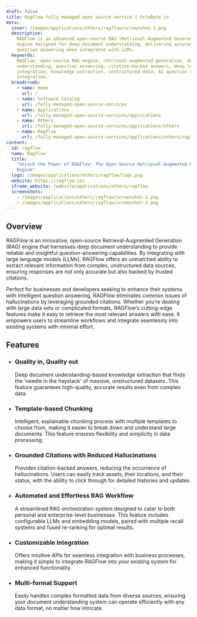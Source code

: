```yaml
---
draft: false
title: Ragflow fully managed open source service | OctaByte.io
meta:
  cover: /images/applications/others/ragflow/screenshot-1.png
  description:
    RAGFlow is an advanced open-source RAG (Retrieval-Augmented Generation)
    engine designed for deep document understanding, delivering accurate, citation-backed
    question answering when integrated with LLMs.
  keywords:
    RAGFlow, open-source RAG engine, retrieval-augmented generation, document
    understanding, question answering, citation-backed answers, deep learning, LLM
    integration, knowledge extraction, unstructured data, AI question answering, API
    integration.
  breadcrumb:
    - name: Home
      url: /
    - name: Software Catalog
      url: /fully-managed-open-source-services
    - name: Applications
      url: /fully-managed-open-source-services/applications
    - name: Others
      url: /fully-managed-open-source-services/applications/others
    - name: Ragflow
      url: /fully-managed-open-source-services/applications/others/ragflow
content:
  id: ragflow
  name: Ragflow
  title:
    "Unlock the Power of RAGFlow: The Open-Source Retrieval-Augmented Generation
    Engine"
  logo: /images/applications/others/ragflow/logo.png
  website: https://ragflow.io/
  iframe_website: /website/applications/others/ragflow
  screenshots:
    - /images/applications/others/ragflow/screenshot-1.png
    - /images/applications/others/ragflow/screenshot-2.png
---
```


## Overview

RAGFlow is an innovative, open-source Retrieval-Augmented Generation (RAG) engine that harnesses deep document understanding to provide reliable and insightful question-answering capabilities. By integrating with large language models (LLMs), RAGFlow offers an unmatched ability to extract relevant information from complex, unstructured data sources, ensuring responses are not only accurate but also backed by trusted citations.

Perfect for businesses and developers seeking to enhance their systems with intelligent question answering, RAGFlow eliminates common issues of hallucinations by leveraging grounded citations. Whether you’re dealing with large data sets or complicated formats, RAGFlow’s cutting-edge features make it easy to retrieve the most relevant answers with ease. It empowers users to streamline workflows and integrate seamlessly into existing systems with minimal effort.

## Features

- ### Quality in, Quality out

  Deep document understanding-based knowledge extraction that finds the 'needle in the haystack' of massive, unstructured datasets. This feature guarantees high-quality, accurate results even from complex data.

- ### Template-based Chunking

  Intelligent, explainable chunking process with multiple templates to choose from, making it easier to break down and understand large documents. This feature ensures flexibility and simplicity in data processing.

- ### Grounded Citations with Reduced Hallucinations

  Provides citation-backed answers, reducing the occurrence of hallucinations. Users can easily track assets, their locations, and their status, with the ability to click through for detailed histories and updates.

- ### Automated and Effortless RAG Workflow

  A streamlined RAG orchestration system designed to cater to both personal and enterprise-level businesses. This feature includes configurable LLMs and embedding models, paired with multiple recall systems and fused re-ranking for optimal results.

- ### Customizable Integration

  Offers intuitive APIs for seamless integration with business processes, making it simple to integrate RAGFlow into your existing system for enhanced functionality.

- ### Multi-format Support

  Easily handles complex formatted data from diverse sources, ensuring your document understanding system can operate efficiently with any data format, no matter how intricate.

